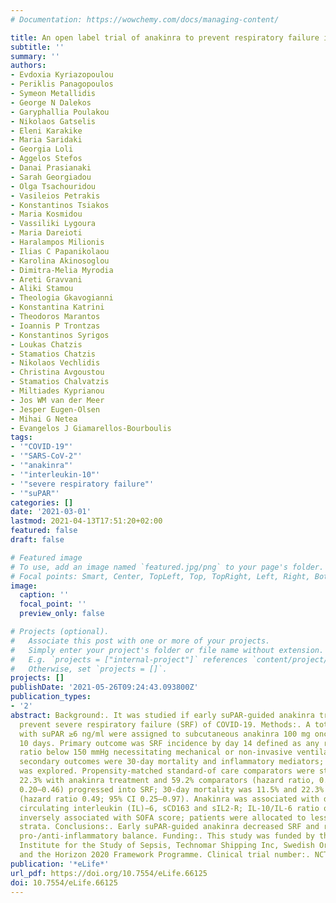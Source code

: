 ```yaml
---
# Documentation: https://wowchemy.com/docs/managing-content/

title: An open label trial of anakinra to prevent respiratory failure in COVID-19
subtitle: ''
summary: ''
authors:
- Evdoxia Kyriazopoulou
- Periklis Panagopoulos
- Symeon Metallidis
- George N Dalekos
- Garyphallia Poulakou
- Nikolaos Gatselis
- Eleni Karakike
- Maria Saridaki
- Georgia Loli
- Aggelos Stefos
- Danai Prasianaki
- Sarah Georgiadou
- Olga Tsachouridou
- Vasileios Petrakis
- Konstantinos Tsiakos
- Maria Kosmidou
- Vassiliki Lygoura
- Maria Dareioti
- Haralampos Milionis
- Ilias C Papanikolaou
- Karolina Akinosoglou
- Dimitra-Melia Myrodia
- Areti Gravvani
- Aliki Stamou
- Theologia Gkavogianni
- Konstantina Katrini
- Theodoros Marantos
- Ioannis P Trontzas
- Konstantinos Syrigos
- Loukas Chatzis
- Stamatios Chatzis
- Nikolaos Vechlidis
- Christina Avgoustou
- Stamatios Chalvatzis
- Miltiades Kyprianou
- Jos WM van der Meer
- Jesper Eugen-Olsen
- Mihai G Netea
- Evangelos J Giamarellos-Bourboulis
tags:
- '"COVID-19"'
- '"SARS-CoV-2"'
- '"anakinra"'
- '"interleukin-10"'
- '"severe respiratory failure"'
- '"suPAR"'
categories: []
date: '2021-03-01'
lastmod: 2021-04-13T17:51:20+02:00
featured: false
draft: false

# Featured image
# To use, add an image named `featured.jpg/png` to your page's folder.
# Focal points: Smart, Center, TopLeft, Top, TopRight, Left, Right, BottomLeft, Bottom, BottomRight.
image:
  caption: ''
  focal_point: ''
  preview_only: false

# Projects (optional).
#   Associate this post with one or more of your projects.
#   Simply enter your project's folder or file name without extension.
#   E.g. `projects = ["internal-project"]` references `content/project/deep-learning/index.md`.
#   Otherwise, set `projects = []`.
projects: []
publishDate: '2021-05-26T09:24:43.093800Z'
publication_types:
- '2'
abstract: Background:. It was studied if early suPAR-guided anakinra treatment can
  prevent severe respiratory failure (SRF) of COVID-19. Methods:. A total of 130 patients
  with suPAR ≥6 ng/ml were assigned to subcutaneous anakinra 100 mg once daily for
  10 days. Primary outcome was SRF incidence by day 14 defined as any respiratory
  ratio below 150 mmHg necessitating mechanical or non-invasive ventilation. Main
  secondary outcomes were 30-day mortality and inflammatory mediators; 28-day WHO-CPS
  was explored. Propensity-matched standard-of care comparators were studied. Results:.
  22.3% with anakinra treatment and 59.2% comparators (hazard ratio, 0.30; 95% CI,
  0.20–0.46) progressed into SRF; 30-day mortality was 11.5% and 22.3% respectively
  (hazard ratio 0.49; 95% CI 0.25–0.97). Anakinra was associated with decrease in
  circulating interleukin (IL)−6, sCD163 and sIL2-R; IL-10/IL-6 ratio on day 7 was
  inversely associated with SOFA score; patients were allocated to less severe WHO-CPS
  strata. Conclusions:. Early suPAR-guided anakinra decreased SRF and restored the
  pro-/anti-inflammatory balance. Funding:. This study was funded by the Hellenic
  Institute for the Study of Sepsis, Technomar Shipping Inc, Swedish Orphan Biovitrum,
  and the Horizon 2020 Framework Programme. Clinical trial number:. NCT04357366.
publication: '*eLife*'
url_pdf: https://doi.org/10.7554/eLife.66125
doi: 10.7554/eLife.66125
---
```

